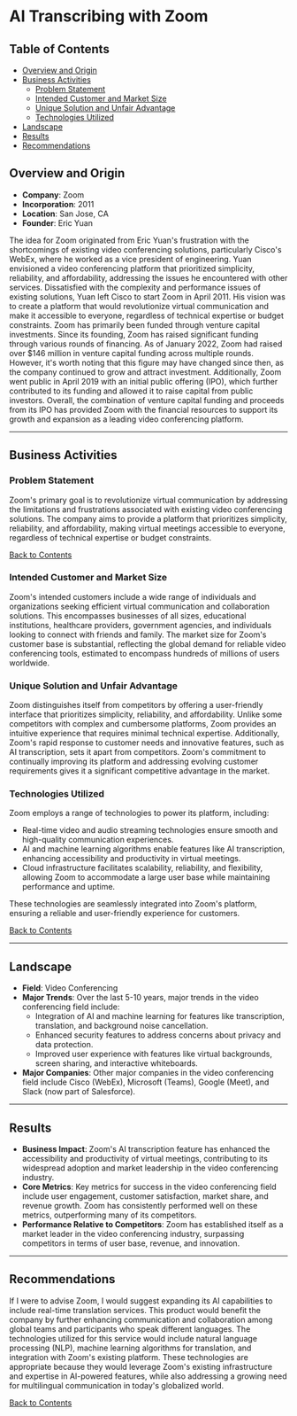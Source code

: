 # AI Transcribing with Zoom

## Table of Contents

- [Overview and Origin](#overview-and-origin)
- [Business Activities](#business-activities)
  - [Problem Statement](#problem-statement)
  - [Intended Customer and Market Size](#intended-customer-and-market-size)
  - [Unique Solution and Unfair Advantage](#unique-solution-and-unfair-advantage)
  - [Technologies Utilized](#technologies-utilized)
- [Landscape](#landscape)
- [Results](#results)
- [Recommendations](#recommendations)

## Overview and Origin

- **Company**: Zoom
- **Incorporation**: 2011
- **Location**: San Jose, CA
- **Founder**: Eric Yuan

The idea for Zoom originated from Eric Yuan's frustration with the shortcomings of existing video conferencing solutions, particularly Cisco's WebEx, where he worked as a vice president of engineering. Yuan envisioned a video conferencing platform that prioritized simplicity, reliability, and affordability, addressing the issues he encountered with other services. Dissatisfied with the complexity and performance issues of existing solutions, Yuan left Cisco to start Zoom in April 2011. His vision was to create a platform that would revolutionize virtual communication and make it accessible to everyone, regardless of technical expertise or budget constraints. Zoom has primarily been funded through venture capital investments. Since its founding, Zoom has raised significant funding through various rounds of financing. As of January 2022, Zoom had raised over $146 million in venture capital funding across multiple rounds. However, it's worth noting that this figure may have changed since then, as the company continued to grow and attract investment. Additionally, Zoom went public in April 2019 with an initial public offering (IPO), which further contributed to its funding and allowed it to raise capital from public investors. Overall, the combination of venture capital funding and proceeds from its IPO has provided Zoom with the financial resources to support its growth and expansion as a leading video conferencing platform.

---

## Business Activities

### Problem Statement

Zoom's primary goal is to revolutionize virtual communication by addressing the limitations and frustrations associated with existing video conferencing solutions. The company aims to provide a platform that prioritizes simplicity, reliability, and affordability, making virtual meetings accessible to everyone, regardless of technical expertise or budget constraints.

[Back to Contents](#table-of-contents)

### Intended Customer and Market Size

Zoom's intended customers include a wide range of individuals and organizations seeking efficient virtual communication and collaboration solutions. This encompasses businesses of all sizes, educational institutions, healthcare providers, government agencies, and individuals looking to connect with friends and family. The market size for Zoom's customer base is substantial, reflecting the global demand for reliable video conferencing tools, estimated to encompass hundreds of millions of users worldwide.

### Unique Solution and Unfair Advantage

Zoom distinguishes itself from competitors by offering a user-friendly interface that prioritizes simplicity, reliability, and affordability. Unlike some competitors with complex and cumbersome platforms, Zoom provides an intuitive experience that requires minimal technical expertise. Additionally, Zoom's rapid response to customer needs and innovative features, such as AI transcription, sets it apart from competitors. Zoom's commitment to continually improving its platform and addressing evolving customer requirements gives it a significant competitive advantage in the market.

### Technologies Utilized

Zoom employs a range of technologies to power its platform, including:

- Real-time video and audio streaming technologies ensure smooth and high-quality communication experiences.
- AI and machine learning algorithms enable features like AI transcription, enhancing accessibility and productivity in virtual meetings.
- Cloud infrastructure facilitates scalability, reliability, and flexibility, allowing Zoom to accommodate a large user base while maintaining performance and uptime.

These technologies are seamlessly integrated into Zoom's platform, ensuring a reliable and user-friendly experience for customers.

[Back to Contents](#table-of-contents)

---

## Landscape

- **Field**: Video Conferencing
- **Major Trends**: Over the last 5-10 years, major trends in the video conferencing field include:
  - Integration of AI and machine learning for features like transcription, translation, and background noise cancellation.
  - Enhanced security features to address concerns about privacy and data protection.
  - Improved user experience with features like virtual backgrounds, screen sharing, and interactive whiteboards.
- **Major Companies**: Other major companies in the video conferencing field include Cisco (WebEx), Microsoft (Teams), Google (Meet), and Slack (now part of Salesforce).

---

## Results

- **Business Impact**: Zoom's AI transcription feature has enhanced the accessibility and productivity of virtual meetings, contributing to its widespread adoption and market leadership in the video conferencing industry.
- **Core Metrics**: Key metrics for success in the video conferencing field include user engagement, customer satisfaction, market share, and revenue growth. Zoom has consistently performed well on these metrics, outperforming many of its competitors.
- **Performance Relative to Competitors**: Zoom has established itself as a market leader in the video conferencing industry, surpassing competitors in terms of user base, revenue, and innovation.

---

## Recommendations

If I were to advise Zoom, I would suggest expanding its AI capabilities to include real-time translation services. This product would benefit the company by further enhancing communication and collaboration among global teams and participants who speak different languages. The technologies utilized for this service would include natural language processing (NLP), machine learning algorithms for translation, and integration with Zoom's existing platform. These technologies are appropriate because they would leverage Zoom's existing infrastructure and expertise in AI-powered features, while also addressing a growing need for multilingual communication in today's globalized world.

[Back to Contents](#table-of-contents)
